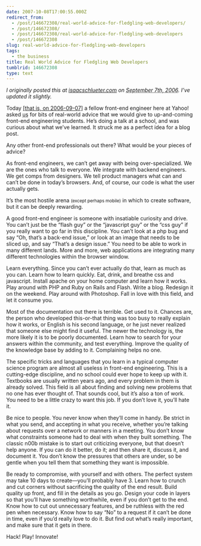 ```yaml
---
date: 2007-10-08T17:00:55.000Z
redirect_from:
  - /post/146672308/real-world-advice-for-fledgling-web-developers/
  - /post/146672308/
  - /post/146672308/real-world-advice-for-fledgling-web-developers
  - /post/146672308
slug: real-world-advice-for-fledgling-web-developers
tags:
  - the business
title: Real World Advice for Fledgling Web Developers
tumblrid: 146672308
type: text
---
```

<p><cite>I originally posted this at <a href="http://isaacschlueter.com/2006/09/advice-for-new-web-developers/">isaacschlueter.com</a> on <abbr title="2006-09-07T18:42:45-07:00">September 7th, 2006</abbr>.  I&rsquo;ve updated it slightly.</cite></p>

<p>Today <ins>[that is, on 2006-09-07]</ins> a fellow front-end engineer here at Yahoo! asked <abbr title="the webdevs who read devel-frontend">us</abbr> for bits of real-world advice that we would give to up-and-coming front-end engineering students.  He&rsquo;s doing a talk at a school, and was curious about what we&rsquo;ve learned.  It struck me as a perfect idea for a blog post.</p>

<p>Any other front-end professionals out there?  What would be your pieces of advice?</p>

<p>As front-end engineers, we can&rsquo;t get away with being over-specialized.  We are the ones who talk to everyone.
We integrate with backend engineers.
We get comps from designers.
We tell product managers what can and can&rsquo;t be done in today&rsquo;s browsers.
And, of course, our code is what the user actually gets.</p>

<p>It&rsquo;s the most hostile arena <small>(except perhaps mobile)</small> in which to create software, but it can be deeply rewarding.</p>

<p>A good front-end engineer is someone with insatiable curiosity and drive.  You can&rsquo;t just be the &ldquo;flash guy&rdquo; or the &ldquo;javascript guy&rdquo; or the &ldquo;css guy&rdquo; if you really want to go far in this discipline.  You can&rsquo;t look at a php bug and say &ldquo;Oh, that&rsquo;s a back-end issue,&rdquo; or look at an image that needs to be sliced up, and say &ldquo;That&rsquo;s a design issue.&rdquo;  You need to be able to work in many different lands.  More and more, web applications are integrating many different technologies within the browser window.</p>

<p>Learn everything.  Since you can&rsquo;t ever actually do that, learn as much as you can.  Learn how to learn quickly.  Eat, drink, and breathe css and javascript.  Install apache on your home computer and learn how it works.  Play around with PHP and Ruby on Rails and Flash.  Write a blog.  Redesign it on the weekend.  Play around with Photoshop.  Fall in love with this field, and let it consume you.</p>

<p>Most of the documentation out there is terrible.  Get used to it.  Chances are, the person who developed this-or-that thing was too busy to really explain how it works, or English is his second language, or he just never realized that someone else might find it useful.  The newer the technology is, the more likely it is to be poorly documented.  Learn how to search for your answers within the community, and test everything.  Improve the quality of the knowledge base by adding to it.  Complaining helps no one.</p>

<p>The specific tricks and languages that you learn in a typical computer science program are almost all useless in front-end engineering.  This is a cutting-edge discipline, and no school could ever hope to keep up with it.  Textbooks are usually written years ago, and every problem in them is already solved.  This field is all about finding and solving new problems that no one has ever thought of.  That sounds cool, but it&rsquo;s also a ton of work.  You need to be a little crazy to want this job.  If you don&rsquo;t love it, you&rsquo;ll hate it.</p>

<p>Be nice to people.  You never know when they&rsquo;ll come in handy.  Be strict in what you send, and accepting in what you receive, whether you&rsquo;re talking about requests over a network or manners in a meeting.  You don&rsquo;t know what constraints someone had to deal with when they built something.  The classic n00b mistake is to start out criticizing everyone, but that doesn&rsquo;t help anyone.  If you can do it better, do it; and then share it, discuss it, and document it.  You don&rsquo;t know the pressures that others are under, so be gentle when you tell them that something they want is impossible.</p>

<p>Be ready to compromise, with yourself and with others.  The perfect system may take 10 days to create&mdash;you&rsquo;ll probably have 3.  Learn how to crunch and cut corners without sacrificing the quality of the end result.  Build quality up front, and fill in the details as you go.  Design your code in layers so that you&rsquo;ll have something worthwhile, even if you don&rsquo;t get to the end.  Know how to cut out unnecessary features, and be ruthless with the red pen when necessary.  Know how to say &ldquo;No&rdquo; to a request if it can&rsquo;t be done in time, even if you&rsquo;d really love to do it.  But find out what&rsquo;s really important, and make sure that it gets in there.</p>

<p>Hack! Play! Innovate!</p>
